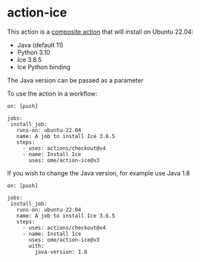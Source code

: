# action-ice

This action is a [composite action](https://docs.github.com/en/actions/creating-actions/creating-a-composite-action)
that will install on Ubuntu 22.04:
 - Java (default 11)
 - Python 3.10
 - Ice 3.6.5 
 - Ice Python binding

 The Java version can be passed as a parameter

 To use the action in a workflow:

 ```
on: [push]

jobs:
  install_job:
    runs-on: ubuntu-22.04
    name: A job to install Ice 3.6.5
    steps:
      - uses: actions/checkout@v4
      - name: Install Ice
        uses: ome/action-ice@v3
 ```

If you wish to change the Java version, for example use Java 1.8

 ```
on: [push]

jobs:
  install_job:
    runs-on: ubuntu-22.04
    name: A job to install Ice 3.6.5
    steps:
      - uses: actions/checkout@v4
      - name: Install Ice
        uses: ome/action-ice@v3
        with:
          java-version: 1.8
 ```